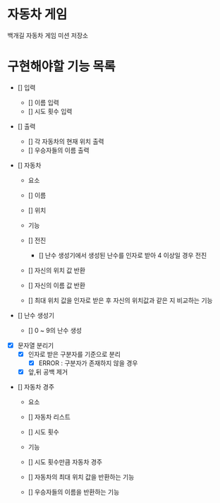 # 자동차 게임

백개길 자동차 게임 미션 저장소

# 구현해야할 기능 목록
- [] 입력
    - [] 이름 입력
    - [] 시도 횟수 입력

- [] 출력
    - [] 각 자동차의 현재 위치 출력
    - [] 우승자들의 이름 출력

- [] 자동차
    - 요소
    - [] 이름
    - [] 위치
  
    - 기능
    - [] 전진
        - [] 난수 생성기에서 생성된 난수를 인자로 받아 4 이상일 경우 전진
    - [] 자신의 위치 값 반환
    - [] 자신의 이름 값 반환
    - [] 최대 위치 값을 인자로 받은 후 자신의 위치값과 같은 지 비교하는 기능

- [] 난수 생성기
    - [] 0 ~ 9의 난수 생성

- [x] 문자열 분리기
    - [x] 인자로 받은 구분자를 기준으로 분리
        - [x] ERROR : 구분자가 존재하지 않을 경우
    - [x] 앞,뒤 공백 제거

- [] 자동차 경주
    - 요소
    - [] 자동차 리스트
    - [] 시도 횟수
    
    - 기능
    - [] 시도 횟수만큼 자동차 경주
    - [] 자동차의 최대 위치 값을 반환하는 기능
    - [] 우승자들의 이름을 반환하는 기능
